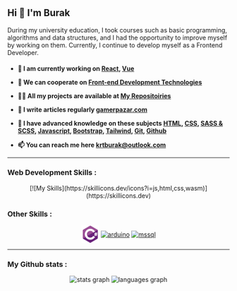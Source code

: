 <h2 align="left">Hi 👋 I'm Burak</h2>
<p align="left">During my university education, I took courses such as basic programming, algorithms and data structures, and I had the opportunity to improve myself by working on them. Currently, I continue to develop myself as a Frontend Developer.</p>

 <h4 align="left"Learn about me ;</h4>
  
- 🌱 I am currently working on [**React**](https://reactjs.org), [**Vue**](https://vuejs.org)
  
- 🤝 We can cooperate on [**Front-end Development Technologies**](https://roadmap.sh/frontend)  
  
- 👨‍💻 All my projects are available at **<a href="https://github.com/burakkrt?tab=repositories" target="_blank" rel="noreferrer">My Repositoiries</a>**
  
- 📝 I write articles regularly **<a href="https://gamerpazar.com/blog/oyun-haberleri" target="blank">gamerpazar.com</a>**
  
- 💬 I have advanced knowledge on these subjects [**HTML**](https://html.com), [**CSS**](https://developer.mozilla.org/en-US/docs/Web/CSS), [**SASS & SCSS**](https://sass-lang.com), [**Javascript**](https://www.javascript.com), [**Bootstrap**](https://getbootstrap.com), [**Tailwind**](https://tailwindui.com), [**Git**](https://git-scm.com), [**Github**](https://github.com)
  
- 📫 You can reach me here **krtburak@outlook.com**

<hr/>

<h3 align="left">Web Development Skills :  </h3>
<p align="center">
[![My Skills](https://skillicons.dev/icons?i=js,html,css,wasm)](https://skillicons.dev) </p>

<h3 align="left">Other Skills : </h3>
<p align="center">
<a href="https://www.w3schools.com/cs/" target="_blank" rel="noreferrer"> <img align="center" src="https://raw.githubusercontent.com/devicons/devicon/master/icons/csharp/csharp-original.svg" alt="csharp" width="40" height="40"/></a> <a href="https://www.arduino.cc/" target="_blank" rel="noreferrer"> <img align="center" src="https://cdn.worldvectorlogo.com/logos/arduino-1.svg" alt="arduino" width="40" height="40"/></a> <a align="center" href="https://www.microsoft.com/en-us/sql-server" target="_blank" rel="noreferrer"> <img align="center" src="https://www.svgrepo.com/show/303229/microsoft-sql-server-logo.svg" alt="mssql" width="40" height="40"/></a></p>

<hr/>
<h3 align="left">My Github stats :</h3>
<div align="center">
  <img src="https://github-readme-stats.vercel.app/api?hide_title=false&hide_rank=false&show_icons=true&include_all_commits=true&count_private=true&disable_animations=false&theme=dracula&locale=en&hide_border=false&username=burakkrt" height="170" alt="stats graph"  />
  <img src="https://github-readme-stats.vercel.app/api/top-langs?locale=en&hide_title=false&layout=compact&card_width=320&langs_count=5&theme=dracula&hide_border=false&username=burakkrt" height="170" alt="languages graph"  />
</div>
